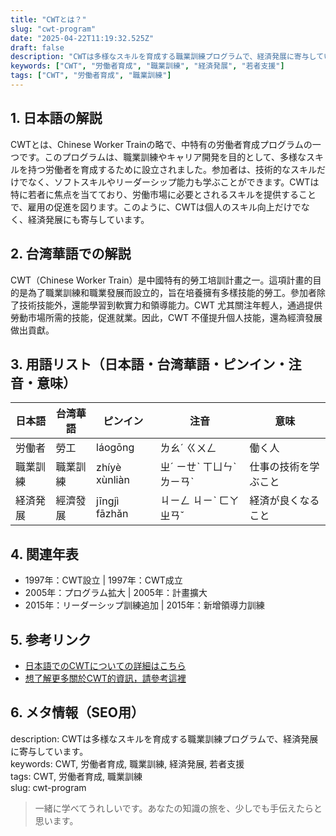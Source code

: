 ```yaml
---
title: "CWTとは？"
slug: "cwt-program"
date: "2025-04-22T11:19:32.525Z"
draft: false
description: "CWTは多様なスキルを育成する職業訓練プログラムで、経済発展に寄与しています。"
keywords: ["CWT", "労働者育成", "職業訓練", "経済発展", "若者支援"]
tags: ["CWT", "労働者育成", "職業訓練"]
---
```


## 1. 日本語の解説  
CWTとは、Chinese Worker Trainの略で、中特有の労働者育成プログラムの一つです。このプログラムは、職業訓練やキャリア開発を目的として、多様なスキルを持つ労働者を育成するために設立されました。参加者は、技術的なスキルだけでなく、ソフトスキルやリーダーシップ能力も学ぶことができます。CWTは特に若者に焦点を当てており、労働市場に必要とされるスキルを提供することで、雇用の促進を図ります。このように、CWTは個人のスキル向上だけでなく、経済発展にも寄与しています。

## 2. 台湾華語での解説  
CWT（Chinese Worker Train）是中國特有的勞工培訓計畫之一。這項計畫的目的是為了職業訓練和職業發展而設立的，旨在培養擁有多樣技能的勞工。參加者除了技術技能外，還能學習到軟實力和領導能力。CWT 尤其關注年輕人，通過提供勞動市場所需的技能，促進就業。因此，CWT 不僅提升個人技能，還為經濟發展做出貢獻。

## 3. 用語リスト（日本語・台湾華語・ピンイン・注音・意味）
| 日本語      | 台湾華語         | ピンイン         | 注音      | 意味                       |
|------------|----------------|----------------|---------|--------------------------|
| 労働者      | 勞工           | láogōng        | ㄌㄠˊ ㄍㄨㄥ   | 働く人                   |
| 職業訓練    | 職業訓練       | zhíyè xùnliàn  | ㄓˊ ㄧㄝˋ ㄒㄩㄣˋ ㄌㄧㄢˋ | 仕事の技術を学ぶこと       |
| 経済発展    | 經濟發展       | jīngjì fāzhǎn  | ㄐㄧㄥ ㄐㄧˋ ㄈㄚ ㄓㄢˇ | 経済が良くなること         |

## 4. 関連年表
- 1997年：CWT設立 | 1997年：CWT成立
- 2005年：プログラム拡大 | 2005年：計畫擴大
- 2015年：リーダーシップ訓練追加 | 2015年：新增領導力訓練

## 5. 参考リンク  
- [日本語でのCWTについての詳細はこちら](https://www.example.com/ja)
- [想了解更多關於CWT的資訊，請參考這裡](https://www.example.com/zh)

## 6. メタ情報（SEO用） 
description: CWTは多様なスキルを育成する職業訓練プログラムで、経済発展に寄与しています。  
keywords: CWT, 労働者育成, 職業訓練, 経済発展, 若者支援  
tags: CWT, 労働者育成, 職業訓練  
slug: cwt-program

> 一緒に学べてうれしいです。あなたの知識の旅を、少しでも手伝えたらと思います。